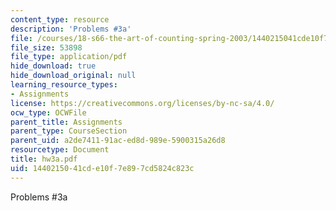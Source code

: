 ```yaml
---
content_type: resource
description: 'Problems #3a'
file: /courses/18-s66-the-art-of-counting-spring-2003/1440215041cde10f7e897cd5824c823c_hw3a.pdf
file_size: 53898
file_type: application/pdf
hide_download: true
hide_download_original: null
learning_resource_types:
- Assignments
license: https://creativecommons.org/licenses/by-nc-sa/4.0/
ocw_type: OCWFile
parent_title: Assignments
parent_type: CourseSection
parent_uid: a2de7411-91ac-ed8d-989e-5900315a26d8
resourcetype: Document
title: hw3a.pdf
uid: 14402150-41cd-e10f-7e89-7cd5824c823c
---
```

Problems #3a